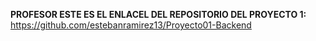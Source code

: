 **PROFESOR ESTE ES EL ENLACEL DEL REPOSITORIO DEL PROYECTO 1:** https://github.com/estebanramirez13/Proyecto01-Backend

